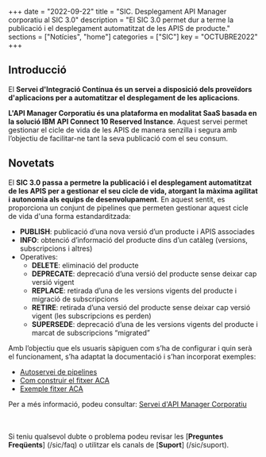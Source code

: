 +++
date        = "2022-09-22"
title       = "SIC. Desplegament API Manager corporatiu al SIC 3.0"
description = "El SIC 3.0 permet dur a terme la publicació i el desplegament automatitzat de les APIS de producte."
sections    = ["Notícies", "home"]
categories  = ["SIC"]
key         = "OCTUBRE2022"
+++

## Introducció

El **Servei d'Integració Contínua és un servei a disposició dels proveïdors d'aplicacions per a automatitzar el desplegament
de les aplicacions**.

**L'API Manager Corporatiu és una plataforma en modalitat SaaS basada en la solució IBM API Connect 10 Reserved Instance**.
Aquest servei permet gestionar el cicle de vida de les APIS de manera senzilla i segura amb l’objectiu de facilitar-ne
tant la seva publicació com el seu consum.

## Novetats

El **SIC 3.0 passa a permetre la publicació i el desplegament automatitzat de les APIS per a gestionar el seu cicle de vida,
atorgant la màxima agilitat i autonomia als equips de desenvolupament**. En aquest sentit, es proporciona un conjunt
de pipelines que permeten gestionar aquest cicle de vida d'una forma estandarditzada:

- **PUBLISH**: publicació d’una nova versió d’un producte i APIS associades
- **INFO**: obtenció d’informació del producte dins d’un catàleg (versions, subscripcions i altres)
- Operatives:
    * **DELETE**: eliminació del producte
    * **DEPRECATE**: deprecació d’una versió del producte sense deixar cap versió vigent
    * **REPLACE**: retirada d’una de les versions vigents del producte i migració de subscripcions
    * **RETIRE**: retirada d’una versió del producte sense deixar cap versió vigent (les subscripcions es perden)
    * **SUPERSEDE**: deprecació d’una de les versions vigents del producte i marcat de subscripcions “migrated”

Amb l’objectiu que els usuaris sàpiguen com s’ha de configurar i quin serà el funcionament, s’ha adaptat la documentació i s’han
incorporat exemples:

- [Autoservei de pipelines](/sic30-serveis/autoservei-pipelines/)
- [Com construir el fitxer ACA](/sic30-guies/fitxer-aca/)
- [Exemple fitxer ACA](/related/sic/3.0/aca_despl_api_manager.yml)

Per a més informació, podeu consultar: [Servei d'API Manager Corporatiu](/apim/)

<br/><br/>
Si teniu qualsevol dubte o problema podeu revisar les [**Preguntes Freqüents**] (/sic/faq) o utilitzar els canals de [**Suport**] (/sic/suport).